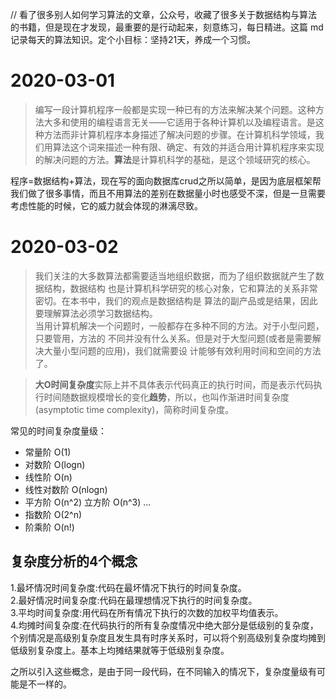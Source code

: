 // 看了很多别人如何学习算法的文章，公众号，收藏了很多关于数据结构与算法的书籍，但是现在才发现，最重要的是行动起来，刻意练习，每日精进。这篇 md 记录每天的算法知识。定个小目标：坚持21天，养成一个习惯。

# 2020-03-01
> 编写一段计算机程序一般都是实现一种已有的方法来解决某个问题。这种方法大多和使用的编程语言无关——它适用于各种计算机以及编程语言。是这种方法而非计算机程序本身描述了解决问题的步骤。在计算机科学领域，我们用算法这个词来描述一种有限、确定、有效的并适合用计算机程序来实现的解决问题的方法。**算法**是计算机科学的基础，是这个领域研究的核心。

程序=数据结构+算法，现在写的面向数据库crud之所以简单，是因为底层框架帮我们做了很多事情，而且不用算法的差别在数据量小时也感受不深，但是一旦需要考虑性能的时候，它的威力就会体现的淋漓尽致。

# 2020-03-02

> 我们关注的大多数算法都需要适当地组织数据，而为了组织数据就产生了数据结构，数据结构 也是计算机科学研究的核心对象，它和算法的关系非常密切。在本书中，我们的观点是数据结构是 算法的副产品或是结果，因此要理解算法必须学习数据结构。  
当用计算机解决一个问题时，一般都存在多种不同的方法。对于小型问题，只要管用，方法的 不同并没有什么关系。但是对于大型问题(或者是需要解决大量小型问题的应用)，我们就需要设 计能够有效利用时间和空间的方法了。

> **大O时间复杂度**实际上并不具体表示代码真正的执行时间，而是表示代码执行时间随数据规模增长的变化**趋势**，所以，也叫作渐进时间复杂度(asymptotic time complexity)，简称时间复杂度。

常见的时间复杂度量级：
- 常量阶 O(1)
- 对数阶 O(logn)
- 线性阶 O(n)
- 线性对数阶 O(nlogn)
- 平方阶 O(n^2) 立方阶 O(n^3) ...
- 指数阶 O(2^n)
- 阶乘阶 O(n!)

## 复杂度分析的4个概念
1.最坏情况时间复杂度:代码在最坏情况下执行的时间复杂度。  
2.最好情况时间复杂度:代码在最理想情况下执行的时间复杂度。  
3.平均时间复杂度:用代码在所有情况下执行的次数的加权平均值表示。  
4.均摊时间复杂度:在代码执行的所有复杂度情况中绝大部分是低级别的复杂度，个别情况是高级别复杂度且发生具有时序关系时，可以将个别高级别复杂度均摊到低级别复杂度上。基本上均摊结果就等于低级别复杂度。

之所以引入这些概念，是由于同一段代码，在不同输入的情况下，复杂度量级有可能是不一样的。


